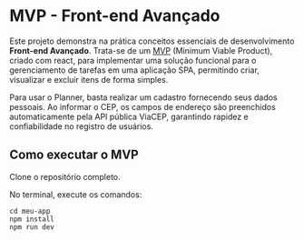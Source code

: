 # MVP - Front-end Avançado

Este projeto demonstra na prática conceitos essenciais de desenvolvimento **Front-end Avançado**. Trata-se de um [MVP](https://www.youtube.com/watch?v=JtL6UB_WmxI) (Minimum Viable Product), criado com react, para implementar uma solução funcional para o gerenciamento de tarefas em uma aplicação SPA, permitindo criar, visualizar e excluir itens de forma simples.

Para usar o Planner, basta realizar um cadastro fornecendo seus dados pessoais. Ao informar o CEP, os campos de endereço são preenchidos automaticamente pela API pública ViaCEP, garantindo rapidez e confiabilidade no registro de usuários.


## Como executar o MVP

Clone o repositório completo.

No terminal, execute os comandos:

```
cd meu-app
npm install
npm run dev
```
